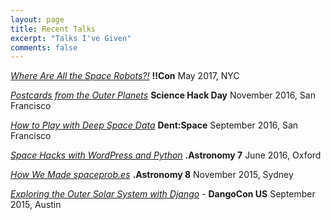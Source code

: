 ```yaml
---
layout: page
title: Recent Talks
excerpt: "Talks I've Given"
comments: false
---
```

<a href = "https://speakerdeck.com/basilleaf/where-are-all-the-space-robots"><i>
Where Are All the Space Robots?!</i></a> <strong>!!Con</strong> May 2017, NYC

<a href = "https://speakerdeck.com/basilleaf/postcards-from-the-outer-planets"><i>
Postcards from the Outer Planets</i></a> <strong>Science Hack Day</strong> November 2016, San Francisco

<a href = "https://speakerdeck.com/basilleaf/how-to-play-with-deep-space-data"><i>How to Play with Deep Space Data</i></a> <strong>Dent:Space</strong> September 2016, San Francisco

<a href = "https://speakerdeck.com/basilleaf/space-hacks-with-wordpress-and-python"><i>Space Hacks with WordPress and Python</i></a> <strong>.Astronomy 7</strong> June 2016, Oxford

<a href = "https://speakerdeck.com/basilleaf/how-we-made-spaceprob-dot-es"><i>How We Made spaceprob.es</i></a> <strong>.Astronomy 8</strong> November 2015, Sydney

<a href = "https://speakerdeck.com/basilleaf/exploring-the-outer-solar-system-with-django"><i>Exploring the Outer Solar System with Django</i></a> -
<strong>DangoCon US</strong> September 2015, Austin
